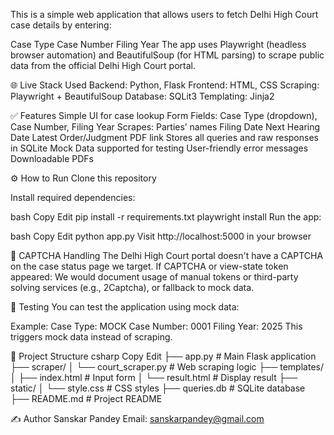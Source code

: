 This is a simple web application that allows users to fetch Delhi High Court case details by entering:

Case Type
Case Number
Filing Year
The app uses Playwright (headless browser automation) and BeautifulSoup (for HTML parsing) to scrape public data from the official Delhi High Court portal.

🌐 Live Stack Used
Backend: Python, Flask
Frontend: HTML, CSS
Scraping: Playwright + BeautifulSoup
Database: SQLit3
Templating: Jinja2

✅ Features
Simple UI for case lookup
Form Fields: Case Type (dropdown), Case Number, Filing Year
Scrapes:
Parties’ names
Filing Date
Next Hearing Date
Latest Order/Judgment PDF link
Stores all queries and raw responses in SQLite
Mock Data supported for testing
User-friendly error messages
Downloadable PDFs

⚙️ How to Run
Clone this repository

Install required dependencies:

bash
Copy
Edit
pip install -r requirements.txt
playwright install
Run the app:

bash
Copy
Edit
python app.py
Visit http://localhost:5000 in your browser

🔐 CAPTCHA Handling
The Delhi High Court portal doesn't have a CAPTCHA on the case status page we target. If CAPTCHA or view-state token appeared:
We would document usage of manual tokens or third-party solving services (e.g., 2Captcha), or fallback to mock data.

🧪 Testing
You can test the application using mock data:

Example:
Case Type: MOCK
Case Number: 0001
Filing Year: 2025
This triggers mock data instead of scraping.

📁 Project Structure
csharp
Copy
Edit
├── app.py                # Main Flask application
├── scraper/
│   └── court_scraper.py  # Web scraping logic
├── templates/
│   ├── index.html        # Input form
│   └── result.html       # Display result
├── static/
│   └── style.css         # CSS styles
├── queries.db            # SQLite database
├── README.md             # Project README


✍️ Author
Sanskar Pandey
Email: sanskarpandey@gmail.com